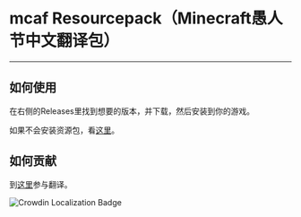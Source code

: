 # mcaf Resourcepack（Minecraft愚人节中文翻译包）

----

## 如何使用

在右侧的Releases里找到想要的版本，并下载，然后安装到你的游戏。

如果不会安装资源包，看[这里](https://zh.minecraft.wiki/?curid=10215#%E4%BD%BF%E7%94%A8%E8%B5%84%E6%BA%90%E5%8C%85)。

## 如何贡献

到[这里](https://crowdin.com/project/mcaf-resourcepack)参与翻译。

![Crowdin Localization Badge](https://badges.crowdin.net/mcaf-resourcepack/localized.svg)
